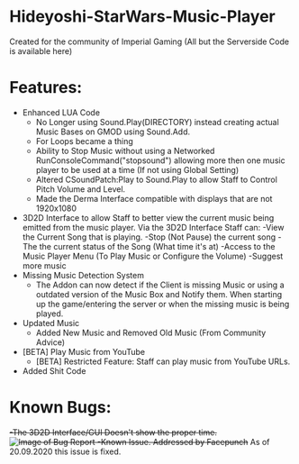 # Hideyoshi-StarWars-Music-Player
Created for the community of Imperial Gaming (All but the Serverside Code is available here)

# Features:
- Enhanced LUA Code
    - No Longer using Sound.Play(DIRECTORY) instead creating actual Music Bases on GMOD using Sound.Add.
    - For Loops became a thing
    - Ability to Stop Music without using a Networked RunConsoleCommand("stopsound") allowing more then
      one music player to be used at a time (If not using Global Setting)
    - Altered CSoundPatch:Play to Sound.Play to allow Staff to Control Pitch Volume and Level.
    - Made the Derma Interface compatible with displays that are not 1920x1080
- 3D2D Interface to allow Staff to better view the current music being emitted from the music player. Via the 3D2D Interface Staff can:
    -View the Current Song that is playing.
    -Stop (Not Pause) the current song
    -The the current status of the Song (What time it's at)
    -Access to the Music Player Menu (To Play Music or Configure the Volume)
    -Suggest more music
- Missing Music Detection System
    - The Addon can now detect if the Client is missing Music or using a outdated version of the Music Box and Notify them. When starting up the game/entering the server or when the missing music is being played.
- Updated Music
    - Added New Music and Removed Old Music (From Community Advice)
- [BETA] Play Music from YouTube
    - [BETA] Restricted Feature: Staff can play music from YouTube URLs.
- Added Shit Code

# Known Bugs:
~~-The 3D2D Interface/GUI Doesn't show the proper time.
![Image of Bug Report](https://i.imgur.com/pGd9176.jpg)
    -Known Issue. Addressed by Facepunch~~
As of 20.09.2020 this issue is fixed.
